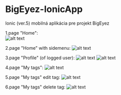 # BigEyez-IonicApp
Ionic (ver.5) mobilná aplikácia pre projekt BigEyez

1.page "Home":<br/>
![alt text](https://github.com/JurajChovan/BigEyez-IonicApp/blob/master/screenshots/20210330-home.PNG)

2.page "Home" with sidemenu:
![alt text](https://github.com/JurajChovan/BigEyez-IonicApp/blob/master/screenshots/20210330-sidemenu.PNG)

3.page "Profile" (of logged user):
![alt text](https://github.com/JurajChovan/BigEyez-IonicApp/blob/master/screenshots/20210330-myprofile01.PNG)
![alt text](https://github.com/JurajChovan/BigEyez-IonicApp/blob/master/screenshots/20210330-myprofile02.PNG)

4.page "My tags":
![alt text](https://github.com/JurajChovan/BigEyez-IonicApp/blob/master/screenshots/20210330-mytags.PNG)

5.page "My tags" edit tag:
![alt text](https://github.com/JurajChovan/BigEyez-IonicApp/blob/master/screenshots/20210330-mytags-edit.PNG)

6.page "My tags" delete tag:
![alt text](https://github.com/JurajChovan/BigEyez-IonicApp/blob/master/screenshots/20210330-mytags-delete.PNG)
